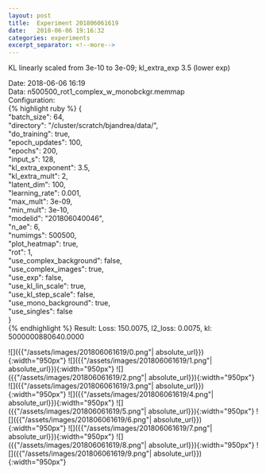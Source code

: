 ```yaml
---
layout: post
title:  Experiment 201806061619
date:   2018-06-06 19:16:32
categories: experiments
excerpt_separator: <!--more-->
---
```

KL linearly scaled from 3e-10 to 3e-09; kl_extra_exp 3.5 (lower exp)  

 <!--more-->
Date: 2018-06-06 16:19  
Data: n500500_rot1_complex_w_monobckgr.memmap  
Configuration:   
{% highlight ruby %}
{  
    "batch_size": 64,   
    "directory": "/cluster/scratch/bjandrea/data/",   
    "do_training": true,   
    "epoch_updates": 100,   
    "epochs": 200,   
    "input_s": 128,   
    "kl_extra_exponent": 3.5,   
    "kl_extra_mult": 2,   
    "latent_dim": 100,   
    "learning_rate": 0.001,   
    "max_mult": 3e-09,   
    "min_mult": 3e-10,   
    "modelid": "201806040046",   
    "n_ae": 6,   
    "numimgs": 500500,   
    "plot_heatmap": true,   
    "rot": 1,   
    "use_complex_background": false,   
    "use_complex_images": true,   
    "use_exp": false,   
    "use_kl_lin_scale": true,   
    "use_kl_step_scale": false,   
    "use_mono_background": true,   
    "use_singles": false  
}  
{% endhighlight %}
Result: Loss: 150.0075, l2_loss: 0.0075, kl: 5000000880640.0000  

![]({{"/assets/images/201806061619/0.png"| absolute_url}}){:width="950px"}
![]({{"/assets/images/201806061619/1.png"| absolute_url}}){:width="950px"}
![]({{"/assets/images/201806061619/2.png"| absolute_url}}){:width="950px"}
![]({{"/assets/images/201806061619/3.png"| absolute_url}}){:width="950px"}
![]({{"/assets/images/201806061619/4.png"| absolute_url}}){:width="950px"}
![]({{"/assets/images/201806061619/5.png"| absolute_url}}){:width="950px"}
![]({{"/assets/images/201806061619/6.png"| absolute_url}}){:width="950px"}
![]({{"/assets/images/201806061619/7.png"| absolute_url}}){:width="950px"}
![]({{"/assets/images/201806061619/8.png"| absolute_url}}){:width="950px"}
![]({{"/assets/images/201806061619/9.png"| absolute_url}}){:width="950px"}
